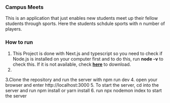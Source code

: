 ### Campus Meets

This is an application that just enables new students meet up their fellow students through sports. Here the students schdule sports with n number of players.

### How to run
1. This Project is done with Next.js and typescript so you need to check if Node.js is installed on your computer first and to do this, run **node -v** to check this. If it is not available, check **[here](https://nodejs.org/en/download)** to download.
2. 
3.Clone the repository and run the server with npm run dev
4. open your browser and enter http://localhost:3000
5. To start the server, cd into the server and run npm install or yarn install
6. run npx nodemon index to start the server


